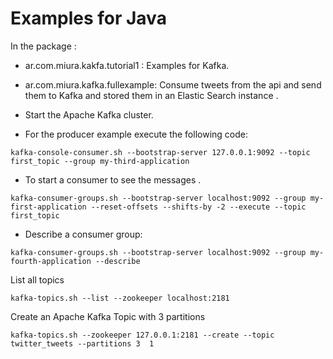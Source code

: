 Examples for Java 
=================

In the package :

* ar.com.miura.kakfa.tutorial1 : Examples for Kafka.
* ar.com.miura.kafka.fullexample: Consume tweets from the api and send them to Kafka and stored them in an Elastic Search instance .

* Start the Apache Kafka cluster.

* For the producer example execute the following code:
```
kafka-console-consumer.sh --bootstrap-server 127.0.0.1:9092 --topic first_topic --group my-third-application
```
* To start a consumer to see the messages .
```
kafka-consumer-groups.sh --bootstrap-server localhost:9092 --group my-first-application --reset-offsets --shifts-by -2 --execute --topic first_topic
```
* Describe a consumer group:
```
kafka-consumer-groups.sh --bootstrap-server localhost:9092 --group my-fourth-application --describe
```
List all topics
```
kafka-topics.sh --list --zookeeper localhost:2181
```
Create an Apache Kafka Topic with 3 partitions
```
kafka-topics.sh --zookeeper 127.0.0.1:2181 --create --topic twitter_tweets --partitions 3  1
```
